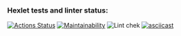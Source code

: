 ### Hexlet tests and linter status:

[![Actions Status](https://github.com/Melderey/frontend-project-lvl1/workflows/hexlet-check/badge.svg)](https://github.com/Melderey/frontend-project-lvl1/actions)
[![Maintainability](https://api.codeclimate.com/v1/badges/a624056582c0d77b0a8e/maintainability)](https://codeclimate.com/github/Melderey/frontend-project-lvl1/maintainability)
![Lint chek](https://github.com/Melderey/frontend-project-lvl1/workflows/Lint%20chek/badge.svg)
[![asciicast](https://asciinema.org/a/LmzpiZB97r8meLFTmUh0pmtcY.svg)](https://asciinema.org/a/LmzpiZB97r8meLFTmUh0pmtcY)
